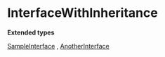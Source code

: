 # InterfaceWithInheritance

**Extended types**

[SampleInterface](/Sample-Interfaces/SampleInterface.md)
, 
[AnotherInterface](/Misc-Group/AnotherInterface.md)
